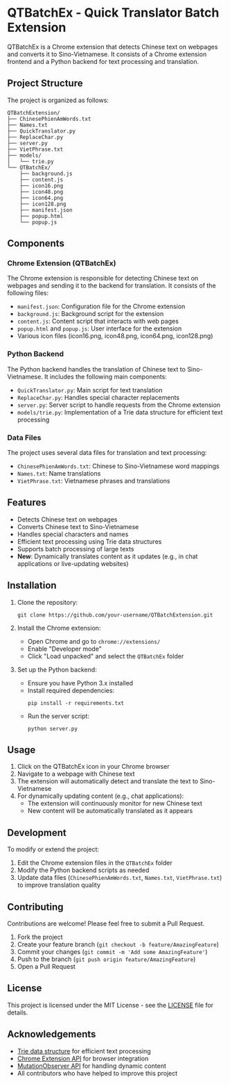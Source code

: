 # QTBatchEx - Quick Translator Batch Extension

QTBatchEx is a Chrome extension that detects Chinese text on webpages and converts it to Sino-Vietnamese. It consists of a Chrome extension frontend and a Python backend for text processing and translation.

## Project Structure

The project is organized as follows:

```
QTBatchExtension/
├── ChinesePhienAmWords.txt
├── Names.txt
├── QuickTranslator.py
├── ReplaceChar.py
├── server.py
├── VietPhrase.txt
├── models/
│   └── trie.py
└── QTBatchEx/
    ├── background.js
    ├── content.js
    ├── icon16.png
    ├── icon48.png
    ├── icon64.png
    ├── icon128.png
    ├── manifest.json
    ├── popup.html
    └── popup.js
```

## Components

### Chrome Extension (QTBatchEx)

The Chrome extension is responsible for detecting Chinese text on webpages and sending it to the backend for translation. It consists of the following files:

- `manifest.json`: Configuration file for the Chrome extension
- `background.js`: Background script for the extension
- `content.js`: Content script that interacts with web pages
- `popup.html` and `popup.js`: User interface for the extension
- Various icon files (icon16.png, icon48.png, icon64.png, icon128.png)

### Python Backend

The Python backend handles the translation of Chinese text to Sino-Vietnamese. It includes the following main components:

- `QuickTranslator.py`: Main script for text translation
- `ReplaceChar.py`: Handles special character replacements
- `server.py`: Server script to handle requests from the Chrome extension
- `models/trie.py`: Implementation of a Trie data structure for efficient text processing

### Data Files

The project uses several data files for translation and text processing:

- `ChinesePhienAmWords.txt`: Chinese to Sino-Vietnamese word mappings
- `Names.txt`: Name translations
- `VietPhrase.txt`: Vietnamese phrases and translations

## Features

- Detects Chinese text on webpages
- Converts Chinese text to Sino-Vietnamese
- Handles special characters and names
- Efficient text processing using Trie data structures
- Supports batch processing of large texts
- **New**: Dynamically translates content as it updates (e.g., in chat applications or live-updating websites)

## Installation

1. Clone the repository:
   ```
   git clone https://github.com/your-username/QTBatchExtension.git
   ```

2. Install the Chrome extension:
   - Open Chrome and go to `chrome://extensions/`
   - Enable "Developer mode"
   - Click "Load unpacked" and select the `QTBatchEx` folder

3. Set up the Python backend:
   - Ensure you have Python 3.x installed
   - Install required dependencies:
     ```
     pip install -r requirements.txt
     ```
   - Run the server script:
     ```
     python server.py
     ```

## Usage

1. Click on the QTBatchEx icon in your Chrome browser
2. Navigate to a webpage with Chinese text
3. The extension will automatically detect and translate the text to Sino-Vietnamese
4. For dynamically updating content (e.g., chat applications):
   - The extension will continuously monitor for new Chinese text
   - New content will be automatically translated as it appears

## Development

To modify or extend the project:

1. Edit the Chrome extension files in the `QTBatchEx` folder
2. Modify the Python backend scripts as needed
3. Update data files (`ChinesePhienAmWords.txt`, `Names.txt`, `VietPhrase.txt`) to improve translation quality

## Contributing

Contributions are welcome! Please feel free to submit a Pull Request.

1. Fork the project
2. Create your feature branch (`git checkout -b feature/AmazingFeature`)
3. Commit your changes (`git commit -m 'Add some AmazingFeature'`)
4. Push to the branch (`git push origin feature/AmazingFeature`)
5. Open a Pull Request

## License

This project is licensed under the MIT License - see the [LICENSE](LICENSE) file for details.

## Acknowledgements

- [Trie data structure](https://en.wikipedia.org/wiki/Trie) for efficient text processing
- [Chrome Extension API](https://developer.chrome.com/docs/extensions/) for browser integration
- [MutationObserver API](https://developer.mozilla.org/en-US/docs/Web/API/MutationObserver) for handling dynamic content
- All contributors who have helped to improve this project
